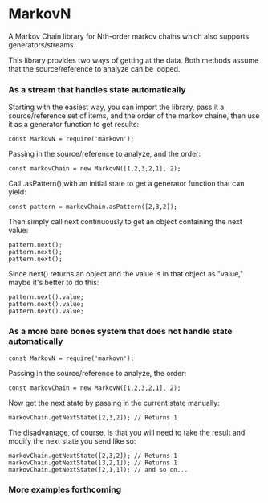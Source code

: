 # MarkovN

A Markov Chain library for Nth-order markov chains which also supports generators/streams.


This library provides two ways of getting at the data. Both methods assume that the source/reference to analyze can be looped.

### As a stream that handles state automatically

Starting with the easiest way, you can import the library, pass it a source/reference set of items, and the order of the markov chaine, then use it as a generator function to get results:

```
const MarkovN = require('markovn');

```
Passing in the source/reference to analyze, and the order:
```
const markovChain = new MarkovN([1,2,3,2,1], 2); 
```

Call .asPattern() with an initial state to get a generator function that can yield:
```
const pattern = markovChain.asPattern([2,3,2]);

```
Then simply call next continuously to get an object containing the next value:
```
pattern.next();
pattern.next();
pattern.next();
```

Since next() returns an object and the value is in that object as "value," maybe it's better to do this:
```
pattern.next().value;
pattern.next().value;
pattern.next().value;
```

### As a more bare bones system that does not handle state automatically

```
const MarkovN = require('markovn');

```
Passing in the source/reference to analyze, the order:
```
const markovChain = new MarkovN([1,2,3,2,1], 2);
```
Now get the next state by passing in the current state manually:

```
markovChain.getNextState([2,3,2]); // Returns 1
```
The disadvantage, of course, is that you will need to take the result and modify the next state you send like so:
```
markovChain.getNextState([2,3,2]); // Returns 1
markovChain.getNextState([3,2,1]); // Returns 1
markovChain.getNextState([2,1,1]); // and so on...
```

### More examples forthcoming

